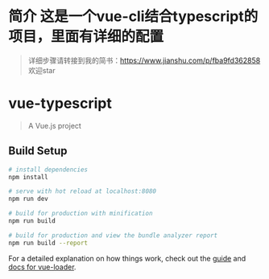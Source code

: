 # 简介 这是一个vue-cli结合typescript的项目，里面有详细的配置

>详细步骤请转接到我的简书：https://www.jianshu.com/p/fba9fd362858 欢迎star 

# vue-typescript

> A Vue.js project

## Build Setup

``` bash
# install dependencies
npm install

# serve with hot reload at localhost:8080
npm run dev

# build for production with minification
npm run build

# build for production and view the bundle analyzer report
npm run build --report
```

For a detailed explanation on how things work, check out the [guide](http://vuejs-templates.github.io/webpack/) and [docs for vue-loader](http://vuejs.github.io/vue-loader).
